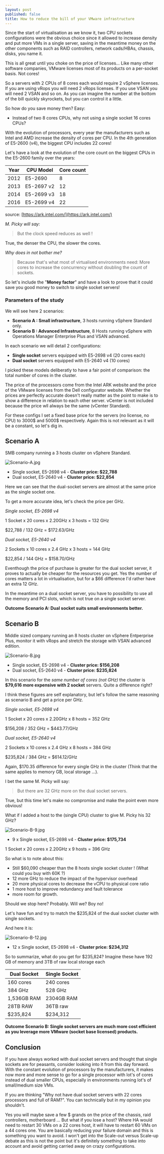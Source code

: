 ```yaml
---
layout: post
published: false
title: How to reduce the bill of your VMware infrastructure
---
```

Since the start of virtualisation as we know it, two CPU sockets configurations were the obvious choice since it allowed to increase density and put more VMs in a single server, saving in the meantime money on the other components such as RAID controllers, network cads/HBAs, chassis, disks, you name it.

This is all great until you choke on the price of licenses... Like many other software companies, VMware licenses most of its products on a per-socket basis. Not cores!

So a servers with 2 CPUs of 8 cores each would require 2 vSphere licenses. If you are using vRops you will need 2 vRops licenses. If you use VSAN you will need 2 VSAN and so on. As you can imagine the number at the bottom of the bill quickly skyrockets, but you can control it a little.

So how do you save money then? Easy:
- Instead of two 8 cores CPUs, why not using a single socket 16 cores CPUs?

With the evolution of processors, every year the manufacturers such as Intel and AMD increase the density of cores per CPU. In the 4th generation of E5-2600 (v4), the biggest CPU includes 22 cores!

Let's have a look at the evolution of the core count on the biggest CPUs in the E5-2600 family over the years:

| Year | CPU Model | Core count |
|------|-----------|------------|
| 2012 | E5-2690   | 8          |
| 2013 | E5-2697 v2| 12         |
| 2014 | E5-2699 v3| 18         |
| 2016 | E5-2699 v4| 22         |

source: [https://ark.intel.com/](https://ark.intel.com/)

_M. Picky will say:_

>But the clock speed reduces as well !

True, the denser the CPU, the slower the cores.

_Why does in not bother me?_

>Because that's what most of virtualised environments need: More cores to increase the concurrency without doubling the count of sockets.

So let's include the "**Money factor**" and have a look to prove that it could save you good money to switch to single socket servers!

### Parameters of the study

We will see here 2 scenarios:
- **Scenario A : Small infrastructure**, 3 hosts running vSphere Standard only.
- **Scenario B : Advanced Infrastructure**, 8 Hosts running vSphere with Operations Manager Enterprise Plus and VSAN advanced.

In each scenario we will detail 2 configurations:
- **Single socket** servers equipped with E5-2698 v4 (20 cores each)
- **Dual socket** servers equipped with E5-2640 v4 (10 cores)

I picked these models deliberatly to have a fair point of comparison: the total number of cores in the cluster.

The price of the processors come from the Intel ARK website and the price of the VMware licenses from the Dell configurator website. Whether the prices are perfectly accurate doesn't really matter as the point to make is to show a difference in relation to each other server. vCenter is not included because the price wll always be the same (vCenter Standard).

For these configs I set a fixed base price for the servers (no license, no CPU) to 3000$ and 5000$ respectively. Again this is not relevant as it will be a constant, so let's dig in.

## Scenario A

SMB company running a 3 hosts cluster on vSphere Standard. 

![Scenario-A.jpg]({{site.baseurl}}/img/Scenario-A.jpg)

- Single socket, E5-2698 v4 - **Cluster price: $22,788**
- Dual socket, E5-2640 v4 - **Cluster price: $22,854**

Here we can see that the dual-socket servers are almost at the same price as the single socket one.

To get a more accurate idea, let's check the price per GHz.

_Single socket, E5-2698 v4_

1 Socket x 20 cores x 2.20GHz x 3 hosts = 132 GHz

$22,788 / 132 GHz = $172.63/GHz

_Dual socket, E5-2640 v4_

2 Sockets x 10 cores x 2.4 GHz x 3 hosts = 144 GHz

$22,854 / 144 GHz = $158.70/GHz

Eventhough the price of purchase is greater for the dual socket server, it proves to actually be cheaper for the resources you get. Yes the number of cores matters a lot in virtualisation, but for a $66 difference I'd rather have an extra 12 GHz.

In the meantime on a dual socket server, you have to possibility to use all the memory and PCI slots, which is not true on a single socket server.

**Outcome Scenario A: Dual socket suits small environments better.**

## Scenario B

Middle sized company running an 8 hosts cluster on vSphere Entperprise Plus, monitor it with vRops and stretch the storage with VSAN advanced edition.

![Scenario-B.jpg]({{site.baseurl}}/img/Scenario-B.jpg)

- Single socket, E5-2698 v4 - **Cluster price: $156,208**
- Dual socket, E5-2640 v4 - **Cluster price: $235,824**

In this scenario for the _same number of cores (not GHz)_ the cluster is **$79,616 more expensive with 2 socket** servers. Quite a difference right?

I think these figures are self explanatory, but let's follow the same reasoning as scenario B and get a price per GHz.

_Single socket, E5-2698 v4_

1 Socket x 20 cores x 2.20GHz x 8 hosts = 352 GHz

$156,208 / 352 GHz = $443.77/GHz

_Dual socket, E5-2640 v4_

2 Sockets x 10 cores x 2.4 GHz x 8 hosts = 384 GHz

$235,824 / 384 GHz = $614.12/GHz

Again, $170.35 difference for every single GHz in the cluster (Think that the same applies to memory GB, local storage ...).

I bet the same M. Picky will say:

>But there are 32 GHz more on the dual socket servers.

True, but this time let's make no compromise and make the point even more obvious!

What if I added a host to the (single CPU) cluster to give M. Picky his 32 GHz?

![Scenario-B-9.jpg]({{site.baseurl}}/img/Scenario-B-9.jpg)

- 9 x Single socket, E5-2698 v4 - **Cluster price: $175,734**

1 Socket x 20 cores x 2.20GHz x 9 hosts = 396 GHz

So what is to note about this:
- Still $60,090 cheaper than the 8 hosts single socket cluster ! (What could you buy with 60K ?)
- 12 more GHz to reduce the impact of the hypervisor overhead
- 20 more physical cores to decrease the vCPU to physical core ratio
- 1 more host to improve redundancy and fault tolerance
- more room for growth.

Should we stop here? Probably. Will we? Boy no!

Let's have fun and try to match the $235,824 of the dual socket cluster with single sockets.

And here it is:

![Scenario-B-12.jpg]({{site.baseurl}}/img/Scenario-B-12.jpg)

- 12 x Single socket, E5-2698 v4 - **Cluster price: $234,312**

So to summarize, what do you get for $235,824? Imagine these have 192 GB of memory and 3TB of raw local storage each

| Dual Socket | Single Socket |
|-------------|---------------|
| 160 cores   | 240 cores     |
| 384 GHz     | 528 GHz       |
| 1,536GB RAM | 2304GB RAM    | 
| 28TB RAW    | 36TB raw      |
| $235,824    | $234,312      |

**Outcome Scenario B: Single socket servers are much more cost efficient as you leverage more VMware (socket base licensed) products.**

## Conclusion

If you have always worked with dual socket servers and thought that single sockets are for peasants, consider looking into it from this day forward. With the constant evolution of processors by the manufacturers, it makes now more and more sense to go for a single processor with lot's of cores instead of dual smaller CPUs, especially in environments running lot's of small/medium size VMs.

If you are thinking "Why not have dual socket servers with 22 cores processors and full of RAM?". You can technically but in my opinion you shouldn't. 

Yes you will maybe save a few $ grands on the price of the chassis, raid controllers, motherboard ... But what if you lose a host? Where HA would need to restart 30 VMs on a 22 cores host, it will have to restart 60 VMs on a 44 cores one. You are basically reducing your failure domain and this is something you want to avoid. I won't get into the Scale-out versus Scale-up debate as this is not the point but it's definitely something to take into account and avoid getting carried away on crazy configurations.